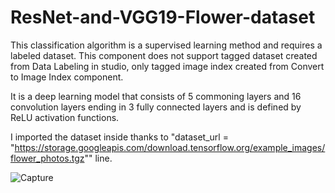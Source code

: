 # ResNet-and-VGG19-Flower-dataset
 
 
This classification algorithm is a supervised learning method and requires a labeled dataset. This component does not support tagged dataset created from Data Labeling in studio, only tagged image index created from Convert to Image Index component.


It is a deep learning model that consists of 5 commoning layers and 16 convolution layers ending in 3 fully connected layers and is defined by ReLU activation functions.

I imported the dataset inside thanks to "dataset_url = "https://storage.googleapis.com/download.tensorflow.org/example_images/flower_photos.tgz"" line.

![Capture](https://user-images.githubusercontent.com/111743134/190586186-eead0e79-2cc8-4824-94e5-34226ed2acea.PNG)
